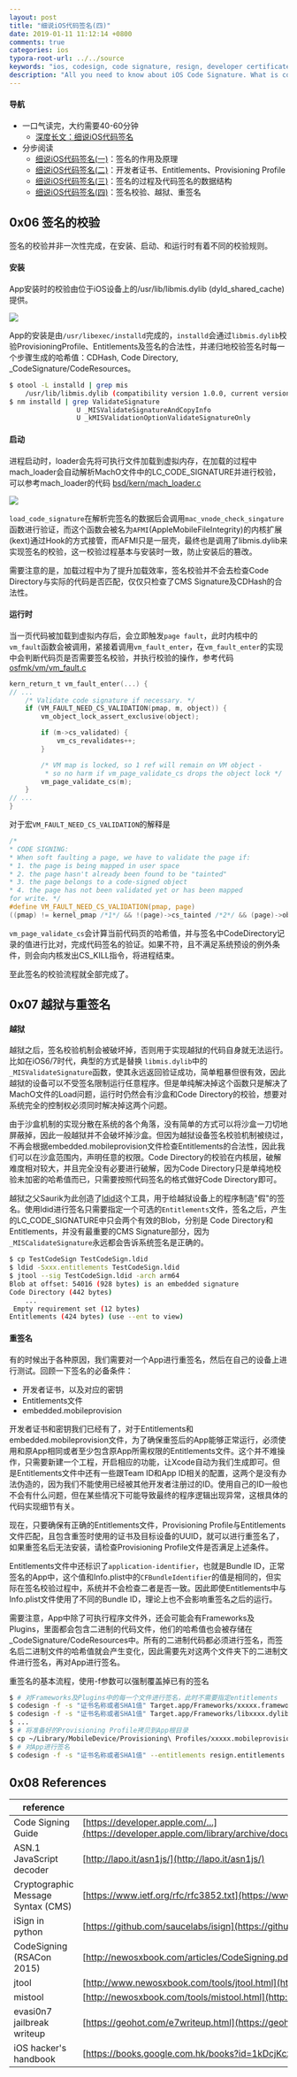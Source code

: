 ```yaml
---
layout: post
title: "细说iOS代码签名(四)"
date: 2019-01-11 11:12:14 +0800
comments: true
categories: ios
typora-root-url: ../../source
keywords: "ios, codesign, code signature, resign, developer certificate, entitlements, provisioning profile, mobileprovision"
description: "All you need to know about iOS Code Signature. What is codesign？ Why do we need codesign？ How to resign an app？How does iDevice verify codesign? 什么是代码签名？为什么要进行代码签名？ iOS代码签名的结构是什么？ 代码签名是如何被校验的？如何重签名？"
---
```


#### 导航 

- 一口气读完，大约需要40-60分钟
  - [深度长文：细说iOS代码签名](/blog/2019/01/11/ios-code-signature/)
- 分步阅读
  - [细说iOS代码签名(一)](/blog/2019/01/11/ios-code-signature-1/)：签名的作用及原理
  - [细说iOS代码签名(二)](/blog/2019/01/11/ios-code-signature-2/)：开发者证书、Entitlements、Provisioning Profile
  - [细说iOS代码签名(三)](/blog/2019/01/11/ios-code-signature-3/)：签名的过程及代码签名的数据结构
  - [细说iOS代码签名(四)](/blog/2019/01/11/ios-code-signature-4/)：签名校验、越狱、重签名

## 0x06 签名的校验

签名的校验并非一次性完成，在安装、启动、和运行时有着不同的校验规则。

<!-- more -->

#### 安装

App安装时的校验由位于iOS设备上的/usr/lib/libmis.dylib (dyld_shared_cache)提供。

![](/assets/2019/libmis.png)

App的安装是由`/usr/libexec/installd`完成的，`installd`会通过`libmis.dylib`校验ProvisioningProfile、Entitlements及签名的合法性，并递归地校验签名时每一个步骤生成的哈希值：CDHash, Code Directory, _CodeSignature/CodeResources。

```bash
$ otool -L installd | grep mis
	/usr/lib/libmis.dylib (compatibility version 1.0.0, current version 1.0.0)   
$ nm installd | grep ValidateSignature
                 U _MISValidateSignatureAndCopyInfo
                 U _kMISValidationOptionValidateSignatureOnly    
```

#### 启动

进程启动时，loader会先将可执行文件加载到虚拟内存，在加载的过程中mach_loader会自动解析MachO文件中的LC_CODE_SIGNATURE并进行校验，可以参考mach_loader的代码 [bsd/kern/mach_loader.c](https://opensource.apple.com/source/xnu/xnu-4570.71.2/bsd/kern/mach_loader.c.auto.html)

![](/assets/2019/verify1.png)

`load_code_signature`在解析完签名的数据后会调用`mac_vnode_check_singature`函数进行验证，而这个函数会被名为`AFMI`(AppleMobileFileIntegrity)的内核扩展(kext)通过Hook的方式接管，而AFMI只是一层壳，最终也是调用了libmis.dylib来实现签名的校验，这一校验过程基本与安装时一致，防止安装后的篡改。

需要注意的是，加载过程中为了提升加载效率，签名校验并不会去检查Code Directory与实际的代码是否匹配，仅仅只检查了CMS Signature及CDHash的合法性。

#### 运行时

当一页代码被加载到虚拟内存后，会立即触发`page fault`，此时内核中的`vm_fault`函数会被调用，紧接着调用`vm_fault_enter`，在`vm_fault_enter`的实现中会判断代码页是否需要签名校验，并执行校验的操作，参考代码[osfmk/vm/vm_fault.c](https://opensource.apple.com/source/xnu/xnu-4570.71.2/osfmk/vm/vm_fault.c.auto.html)

```c
kern_return_t vm_fault_enter(...) {
// ...
    /* Validate code signature if necessary. */
	if (VM_FAULT_NEED_CS_VALIDATION(pmap, m, object)) {
		vm_object_lock_assert_exclusive(object);

		if (m->cs_validated) {
			vm_cs_revalidates++;
		}

		/* VM map is locked, so 1 ref will remain on VM object -
		 * so no harm if vm_page_validate_cs drops the object lock */
		vm_page_validate_cs(m);
	}
// ...
}
```

对于宏`VM_FAULT_NEED_CS_VALIDATION`的解释是

```c
/*
* CODE SIGNING:
* When soft faulting a page, we have to validate the page if:
* 1. the page is being mapped in user space
* 2. the page hasn't already been found to be "tainted"
* 3. the page belongs to a code-signed object
* 4. the page has not been validated yet or has been mapped
for write. */
#define VM_FAULT_NEED_CS_VALIDATION(pmap, page)
((pmap) != kernel_pmap /*1*/ && !(page)->cs_tainted /*2*/ && (page)->object->code_signed /*3*/ && (!(page)->cs_validated || (page)->wpmapped /*4*/))
```

`vm_page_validate_cs`会计算当前代码页的哈希值，并与签名中CodeDirectory记录的值进行比对，完成代码签名的验证。如果不符，且不满足系统预设的例外条件，则会向内核发出CS_KILL指令，将进程结束。

至此签名的校验流程就全部完成了。

## 0x07 越狱与重签名

#### 越狱

越狱之后，签名校验机制会被破坏掉，否则用于实现越狱的代码自身就无法运行。比如在iOS6/7时代，典型的方式是替换 `libmis.dylib`中的`_MISValidateSignature`函数，使其永远返回验证成功，简单粗暴但很有效，因此越狱的设备可以不受签名限制运行任意程序。但是单纯解决掉这个函数只是解决了MachO文件的Load问题，运行时仍然会有沙盒和Code Directory的校验，想要对系统完全的控制权必须同时解决掉这两个问题。

由于沙盒机制的实现分散在系统的各个角落，没有简单的方式可以将沙盒一刀切地屏蔽掉，因此一般越狱并不会破坏掉沙盒。但因为越狱设备签名校验机制被绕过，不再会根据embedded.mobileprovision文件检查Entitlements的合法性，因此我们可以在沙盒范围内，声明任意的权限。Code Directory的校验在内核层，破解难度相对较大，并且完全没有必要进行破解，因为Code Directory只是单纯地校验未加密的哈希值而已，只需要按照代码签名的格式做好Code Directory即可。

越狱之父Saurik为此创造了[ldid](http://iphonedevwiki.net/index.php/Ldid)这个工具，用于给越狱设备上的程序制造"假"的签名。使用ldid进行签名只需要指定一个可选的`Entitlements`文件，签名之后，产生的LC_CODE_SIGNATURE中只会两个有效的Blob，分别是 Code Directory和 Entitlements，并没有最重要的CMS Signature部分，因为`_MISCalidateSignature`永远都会告诉系统签名是正确的。

```bash
$ cp TestCodeSign TestCodeSign.ldid
$ ldid -Sxxx.entitlements TestCodeSign.ldid
$ jtool --sig TestCodeSign.ldid -arch arm64
Blob at offset: 54016 (928 bytes) is an embedded signature
Code Directory (442 bytes)
    ...
 Empty requirement set (12 bytes)
Entitlements (424 bytes) (use --ent to view)
```

#### 重签名

有的时候出于各种原因，我们需要对一个App进行重签名，然后在自己的设备上进行测试。回顾一下签名的必备条件：

- 开发者证书，以及对应的密钥
- Entitlements文件
- embedded.mobileprovision

开发者证书和密钥我们已经有了，对于Entitlements和embedded.mobileprovision文件，为了确保重签后的App能够正常运行，必须使用和原App相同或者至少包含原App所需权限的Entitlements文件。这个并不难操作，只需要新建一个工程，开启相应的功能，让Xcode自动为我们生成即可。但是Entitlements文件中还有一些跟Team ID和App ID相关的配置，这两个是没有办法伪造的，因为我们不能使用已经被其他开发者注册过的ID。使用自己的ID一般也不会有什么问题，但在某些情况下可能导致最终的程序逻辑出现异常，这根具体的代码实现细节有关。

现在，只要确保有正确的Entitlements文件，Provisioning Profile与Entitlements文件匹配，且包含重签时使用的证书及目标设备的UUID，就可以进行重签名了，如果重签名后无法安装，请检查Provisioning Profile文件是否满足上述条件。

Entitlements文件中还标识了`application-identifier`，也就是Bundle ID，正常签名的App中，这个值和Info.plist中的`CFBundleIdentifier`的值是相同的，但实际在签名校验过程中，系统并不会检查二者是否一致。因此即使Entitlements中与Info.plist文件使用了不同的Bundle ID，理论上也不会影响重签名之后的运行。

需要注意，App中除了可执行程序文件外，还会可能会有Frameworks及Plugins，里面都会包含二进制的代码文件，他们的哈希值也会被存储在 _CodeSignature/CodeResources中。所有的二进制代码都必须进行签名，而签名后二进制文件的哈希值就会产生变化，因此需要先对这两个文件夹下的二进制文件进行签名，再对App进行签名。

重签名的基本流程，使用-f参数可以强制覆盖掉已有的签名

```bash
$ # 对Frameworks及Plugins中的每一个文件进行签名，此时不需要指定entitlements
$ codesign -f -s "证书名称或者SHA1值" Target.app/Frameworks/xxxxx.framework
$ codesign -f -s "证书名称或者SHA1值" Target.app/Frameworks/libxxxx.dylib
$ ...
$ # 将准备好的Provisioning Profile拷贝到App根目录
$ cp ~/Library/MobileDevice/Provisioning\ Profiles/xxxxx.mobileprovision Target.app/embedded.mobileprovision
$ # 对App进行签名
$ codesign -f -s "证书名称或者SHA1值" --entitlements resign.entitlements Target.app
```

## 0x08 References

|   reference    |    link    |
|----------------|------------|
| Code Signing Guide | [https://developer.apple.com/...](https://developer.apple.com/library/archive/documentation/Security/Conceptual/CodeSigningGuide/Introduction/Introduction.html) 
| ASN.1 JavaScript decoder | [http://lapo.it/asn1js/](http://lapo.it/asn1js/) 
| Cryptographic Message Syntax (CMS) | [https://www.ietf.org/rfc/rfc3852.txt](https://www.ietf.org/rfc/rfc3852.txt) 
| iSign in python | [https://github.com/saucelabs/isign](https://github.com/saucelabs/isign) 
| CodeSigning (RSACon 2015) | [http://newosxbook.com/articles/CodeSigning.pdf](http://newosxbook.com/articles/CodeSigning.pdf) 
| jtool | [http://www.newosxbook.com/tools/jtool.html](http://www.newosxbook.com/tools/jtool.html) 
| mistool | [http://newosxbook.com/tools/mistool.html](http://newosxbook.com/tools/mistool.html) 
| evasi0n7 jailbreak writeup |[https://geohot.com/e7writeup.html](https://geohot.com/e7writeup.html) 
| iOS hacker's handbook | [https://books.google.com.hk/books?id=1kDcjKcz9GwC](https://books.google.com.hk/books?id=1kDcjKcz9GwC) 

